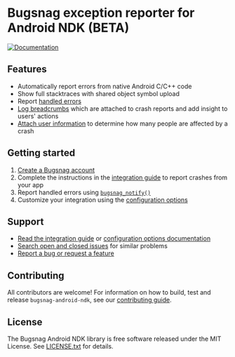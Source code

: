 # Bugsnag exception reporter for Android NDK (BETA)
[![Documentation](https://img.shields.io/badge/documentation-1.1.3-blue.svg)](http://docs.bugsnag.com/platforms/android/ndk/)

## Features

* Automatically report errors from native Android C/C++ code
* Show full stacktraces with shared object symbol upload
* Report [handled errors](http://docs.bugsnag.com/platforms/android/ndk/#reporting-handled-errors)
* [Log breadcrumbs](http://docs.bugsnag.com/platforms/android/ndk/#logging-breadcrumbs) which are attached to crash reports and add insight to users' actions
* [Attach user information](http://docs.bugsnag.com/platforms/android/ndk/#identifying-users) to determine how many people are affected by a crash


## Getting started

1. [Create a Bugsnag account](https://bugsnag.com)
1. Complete the instructions in the [integration guide](https://docs.bugsnag.com/platforms/android/ndk) to report crashes from your app
1. Report handled errors using [`bugsnag_notify()`](https://docs.bugsnag.com/android/ndk/#reporting-handled-errors)
1. Customize your integration using the [configuration options](http://docs.bugsnag.com/platforms/android/ndk/configuration-options/)


## Support

* [Read the integration guide](http://docs.bugsnag.com/platforms/android/ndk/) or [configuration options documentation](http://docs.bugsnag.com/android/ndk/configuration-options/)
* [Search open and closed issues](https://github.com/bugsnag/bugsnag-android-ndk/issues?utf8=✓&q=is%3Aissue) for similar problems
* [Report a bug or request a feature](https://github.com/bugsnag/bugsnag-android-ndk/issues/new)


## Contributing

All contributors are welcome! For information on how to build, test
and release `bugsnag-android-ndk`, see our
[contributing guide](https://github.com/bugsnag/bugsnag-android-ndk/blob/master/CONTRIBUTING.md).


## License

The Bugsnag Android NDK library is free software released under the MIT License.
See [LICENSE.txt](https://github.com/bugsnag/bugsnag-android-ndk/blob/master/LICENSE.txt)
for details.
